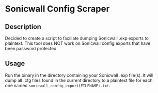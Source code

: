 # Sonicwall Config Scraper

## Description

Decided to create a script to faciliate dumping Sonicwall .exp exports to plaintext. This tool does NOT work on Sonicwall config exports that have been password protected.

## Usage

Run the binary in the directory containing your Sonicwall .exp file(s). It will dump all .cfg files found in the current directory to a plaintext file for each one named `sonicwall_config_export(FILENAME).txt`.
